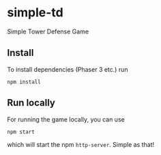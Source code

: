 # simple-td
Simple Tower Defense Game

## Install

To install dependencies (Phaser 3 etc.) run

    npm install

## Run locally

For running the game locally, you can use

    npm start

which will start the npm `http-server`. Simple as that!
